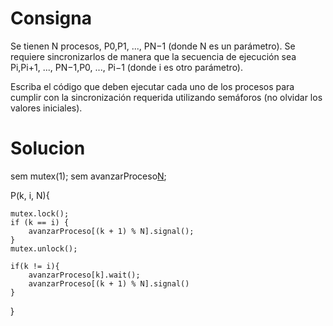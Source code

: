# Consigna

Se tienen N procesos, P0,P1, ..., PN−1 (donde N es un parámetro).
Se requiere sincronizarlos de manera que la secuencia de ejecución sea Pi,Pi+1, ..., PN−1,P0, ..., Pi−1 (donde i es otro parámetro).

Escriba el código que deben ejecutar cada uno de los procesos para cumplir con la sincronización
requerida utilizando semáforos (no olvidar los valores iniciales).

# Solucion

sem mutex(1);
sem avanzarProceso[N](0);

P(k, i, N){

    mutex.lock();
    if (k == i) {
        avanzarProceso[(k + 1) % N].signal();
    }
    mutex.unlock();

    if(k != i){
        avanzarProceso[k].wait();
        avanzarProceso[(k + 1) % N].signal()
    }

}
